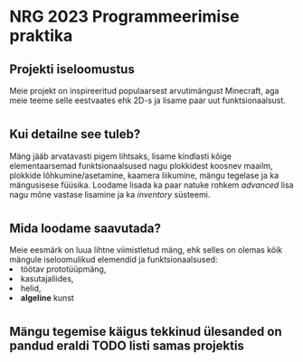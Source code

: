 # NRG 2023 Programmeerimise praktika

<h2> Projekti iseloomustus </h2>

Meie projekt on inspireeritud populaarsest arvutimängust Minecraft, aga meie teeme selle eestvaates ehk 2D-s ja lisame paar uut funktsionaalsust.

#

<h2> Kui detailne see tuleb? </h2>

Mäng jääb arvatavasti pigem lihtsaks, lisame kindlasti kõige elementaarsemad funktsionaalsused nagu plokkidest koosnev maailm, plokkide lõhkumine/asetamine, kaamera liikumine, mängu tegelase ja ka mängusisese füüsika. 
Loodame lisada ka paar natuke rohkem <i>advanced</i> lisa nagu mõne vastase lisamine ja ka <i>inventory</i> süsteemi.

#

<h2> Mida loodame saavutada? </h2>
Meie eesmärk on luua lihtne viimistletud mäng, ehk selles on olemas kõik mängule iseloomulikud elemendid ja funktsionaalsused:<br>

<li> töötav prototüüpmäng,
<li> kasutajaliides,
<li> helid, 
<li><b>algeline</b> kunst 
<br>

#

<h2> Mängu tegemise käigus tekkinud ülesanded on pandud eraldi TODO listi samas projektis
